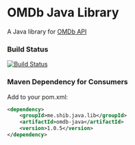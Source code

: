 # OMDb Java Library
A Java library for [OMDb API](http://www.omdbapi.com)

### Build Status ###
[![Build Status](https://travis-ci.org/shiblymeeran/omdb-java.svg)](https://travis-ci.org/shiblymeeran/omdb-java)

### Maven Dependency for Consumers ###
Add to your pom.xml:

```xml
<dependency>
	<groupId>me.shib.java.lib</groupId>
	<artifactId>omdb-java</artifactId>
	<version>1.0.5</version>
</dependency>
```
